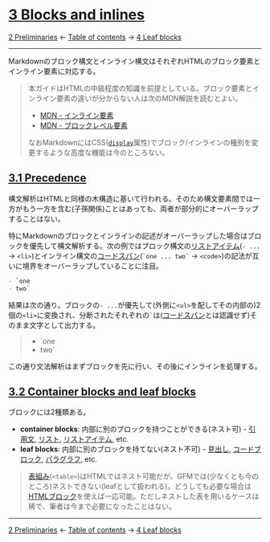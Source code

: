 # [3 Blocks and inlines](https://higuma.github.io/github-flabored-markdown/#blocks-and-inlines)

[2 Preliminaries](preliminaries.md)
← [Table of contents](index.md) →
[4 Leaf blocks](leaf-blocks.md)

------------------------------------------------------------------------

Markdownのブロック構文とインライン構文はそれぞれHTMLのブロック要素とインライン要素に対応する。

> 本ガイドはHTMLの中級程度の知識を前提としている。ブロック要素とインライン要素の違いが分からない人は次のMDN解説を読むとよい。
> 
> * [MDN - インライン要素](https://developer.mozilla.org/ja/docs/Web/HTML/Inline_elements)
> * [MDN - ブロックレベル要素](https://developer.mozilla.org/ja/docs/Web/HTML/Block-level-elements)
> 
> なおMarkdownにはCSS([`display`](https://developer.mozilla.org/ja/docs/Web/CSS/display)属性)でブロック/インラインの種別を変更するような高度な機能は今のところない。

## [3.1 Precedence](https://higuma.github.io/github-flabored-markdown/#precedence)

構文解析はHTMLと同様の木構造に基いて行われる。そのため構文要素間では一方がもう一方を含む(子孫関係)ことはあっても、両者が部分的にオーバーラップすることはない。

特にMarkdownのブロックとインラインの記述がオーバーラップした場合はブロックを優先して構文解析する。次の例ではブロック構文の[リストアイテム](`- ...` → `<li>`)とインライン構文の[コードスパン](`` `one ... two` `` → `<code>`)の記法が互いに境界をオーバーラップしていることに注目。

```markdown
- `one
- two`
```

結果は次の通り。ブロックの`- ...`が優先して(外側に`<ul>`を配してその内部の)2個の`<li>`に変換され、分断されたそれぞれの`` ` ``は([コードスパン]とは認識せず)そのまま文字として出力する。

> - `one
> - two`

この通り文法解析はまずブロックを先に行い、その後にインラインを処理する。

## [3.2 Container blocks and leaf blocks](https://higuma.github.io/github-flabored-markdown/#container-blocks-and-leaf-blocks)

ブロックには2種類ある。

* __container blocks__: 内部に別のブロックを持つことができる(ネスト可) - [引用文](container-blocks.md#51-block-quotes), [リスト](container-blocks.md#54-lists), [リストアイテム](container-blocks.md#52-list-items), etc.
* __leaf blocks__: 内部に別のブロックを持てない(ネスト不可) - [見出し](leaf-blocks.md#42-atx-headings), [コードブロック](leaf-blocks.md#45-fenced-code-blocks), [パラグラフ](leaf-blocks.md#48-paragraphs), etc.

> [表組み](leaf-blocks.md#410-tables-extension)(`<table>`)はHTMLではネスト可能だが、GFMでは(少なくとも今のところ)ネストできない(leafとして扱われる)。どうしても必要な場合は[HTMLブロック](leaf-blocks.md#46-html-blocks)を使えば一応可能。ただしネストした表を用いるケースは稀で、筆者は今まで必要になったことはない。

------------------------------------------------------------------------

[2 Preliminaries](preliminaries.md)
← [Table of contents](index.md) →
[4 Leaf blocks](leaf-blocks.md)

[コードスパン]: inlines.md#63-code-spans
[リストアイテム]: container-blocks.md#52-list-items
